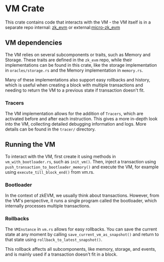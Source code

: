 # VM Crate

This crate contains code that interacts with the VM - the VM itself is in a separate repo internal:
[zk_evm][zk_evm_repo] or external:[micro-zk_evm][zk_evm_repo_ext]

## VM dependencies

The VM relies on several subcomponents or traits, such as Memory and Storage. These traits are defined in the `zk_evm`
repo, while their implementations can be found in this crate, like the storage implementation in `oracles/storage.rs`
and the Memory implementation in `memory.rs`.

Many of these implementations also support easy rollbacks and history, which is useful when creating a block with
multiple transactions and needing to return the VM to a previous state if transaction doesn't fit.

### Tracers

The VM implementation allows for the addition of `Tracers`, which are activated before and after each instruction. This
gives a more in-depth look into the VM, collecting detailed debugging information and logs. More details can be found in
the `tracer/` directory.

## Running the VM

To interact with the VM, first create it using methods in `vm_with_bootloader.rs`, such as `init_vm()`. Then, inject a
transaction using `push_transaction_to_bootloader_memory()` and execute the VM, for example using
`execute_till_block_end()` from vm.rs.

### Bootloader

In the context of zkEVM, we usually think about transactions. However, from the VM's perspective, it runs a single
program called the bootloader, which internally processes multiple transactions.

### Rollbacks

The `VMInstance` in `vm.rs` allows for easy rollbacks. You can save the current state at any moment by calling
`save_current_vm_as_snapshot()` and return to that state using `rollback_to_latest_snapshot()`.

This rollback affects all subcomponents, like memory, storage, and events, and is mainly used if a transaction doesn't
fit in a block.

[zk_evm_repo]: https://github.com/ZKAmoeba-Micro/zk_evm 'internal zk EVM repo'
[zk_evm_repo_ext]: https://github.com/ZKAmoeba-Micro/micro-zk_evm 'external zk EVM repo'
